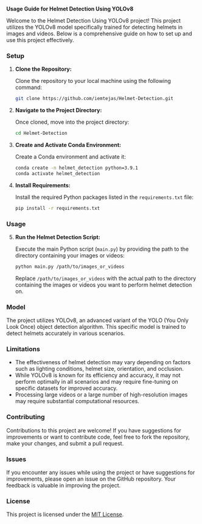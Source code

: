 
**Usage Guide for Helmet Detection Using YOLOv8**

Welcome to the Helmet Detection Using YOLOv8 project! This project utilizes the YOLOv8 model specifically trained for detecting helmets in images and videos. Below is a comprehensive guide on how to set up and use this project effectively.

### Setup

1. **Clone the Repository:**

   Clone the repository to your local machine using the following command:

   ```bash
   git clone https://github.com/iemtejas/Helmet-Detection.git
   ```

2. **Navigate to the Project Directory:**

   Once cloned, move into the project directory:

   ```bash
   cd Helmet-Detection
   ```

3. **Create and Activate Conda Environment:**

   Create a Conda environment and activate it:

   ```bash
   conda create -n helmet_detection python=3.9.1
   conda activate helmet_detection
   ```

4. **Install Requirements:**

   Install the required Python packages listed in the `requirements.txt` file:

   ```bash
   pip install -r requirements.txt
   ```

### Usage

5. **Run the Helmet Detection Script:**

   Execute the main Python script (`main.py`) by providing the path to the directory containing your images or videos:

   ```bash
   python main.py /path/to/images_or_videos
   ```

   Replace `/path/to/images_or_videos` with the actual path to the directory containing the images or videos you want to perform helmet detection on.

### Model

The project utilizes YOLOv8, an advanced variant of the YOLO (You Only Look Once) object detection algorithm. This specific model is trained to detect helmets accurately in various scenarios.

### Limitations

- The effectiveness of helmet detection may vary depending on factors such as lighting conditions, helmet size, orientation, and occlusion.
- While YOLOv8 is known for its efficiency and accuracy, it may not perform optimally in all scenarios and may require fine-tuning on specific datasets for improved accuracy.
- Processing large videos or a large number of high-resolution images may require substantial computational resources.

### Contributing

Contributions to this project are welcome! If you have suggestions for improvements or want to contribute code, feel free to fork the repository, make your changes, and submit a pull request.

### Issues

If you encounter any issues while using the project or have suggestions for improvements, please open an issue on the GitHub repository. Your feedback is valuable in improving the project.

### License

This project is licensed under the [MIT License](LICENSE).

